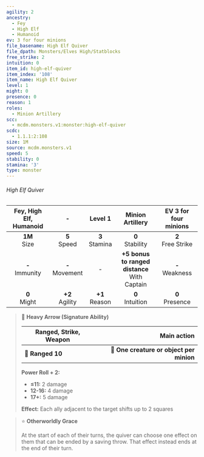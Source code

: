 ```yaml
---
agility: 2
ancestry:
  - Fey
  - High Elf
  - Humanoid
ev: 3 for four minions
file_basename: High Elf Quiver
file_dpath: Monsters/Elves High/Statblocks
free_strike: 2
intuition: 0
item_id: high-elf-quiver
item_index: '108'
item_name: High Elf Quiver
level: 1
might: 0
presence: 0
reason: 1
roles:
  - Minion Artillery
scc:
  - mcdm.monsters.v1:monster:high-elf-quiver
scdc:
  - 1.1.1:2:108
size: 1M
source: mcdm.monsters.v1
speed: 5
stability: 0
stamina: '3'
type: monster
---
```


###### High Elf Quiver

| Fey, High Elf, Humanoid |          -          |      Level 1       |                 Minion Artillery                  | EV 3 for four minions  |
| :---------------------: | :-----------------: | :----------------: | :-----------------------------------------------: | :--------------------: |
|    **1M**<br/> Size     |  **5**<br/> Speed   | **3**<br/> Stamina |               **0**<br/> Stability                | **2**<br/> Free Strike |
|   **-**<br/> Immunity   | **-**<br/> Movement |         -          | **+5 bonus to ranged distance**<br/> With Captain |  **-**<br/> Weakness   |
|    **0**<br/> Might     | **+2**<br/> Agility | **+1**<br/> Reason |               **0**<br/> Intuition                |  **0**<br/> Presence   |

<!-- -->
> 🏹 **Heavy Arrow (Signature Ability)**
>
> | **Ranged, Strike, Weapon** |                          **Main action** |
> | -------------------------- | ---------------------------------------: |
> | **📏 Ranged 10**           | **🎯 One creature or object per minion** |
>
> **Power Roll + 2:**
>
> - **≤11:** 2 damage
> - **12-16:** 4 damage
> - **17+:** 5 damage
>
> **Effect:** Each ally adjacent to the target shifts up to 2 squares

<!-- -->
> ⭐️ **Otherworldly Grace**
>
> At the start of each of their turns, the quiver can choose one effect on them that can be ended by a saving throw. That effect instead ends at the end of their turn.
